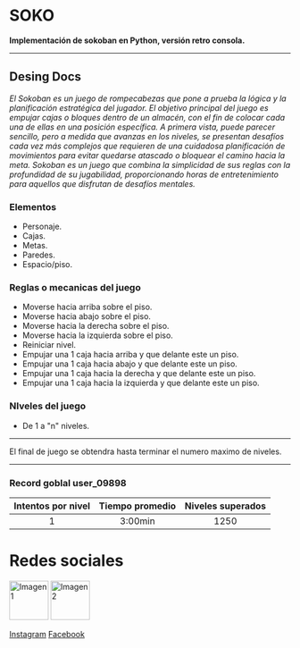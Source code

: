 # SOKO
**Implementación de sokoban en Python, versión retro consola.**
___
## Desing Docs

*El Sokoban es un juego de rompecabezas que pone a prueba la lógica y la planificación estratégica del jugador. El objetivo principal del juego es empujar cajas o bloques dentro de un almacén, con el fin de colocar cada una de ellas en una posición específica. A primera vista, puede parecer sencillo, pero a medida que avanzas en los niveles, se presentan desafíos cada vez más complejos que requieren de una cuidadosa planificación de movimientos para evitar quedarse atascado o bloquear el camino hacia la meta. Sokoban es un juego que combina la simplicidad de sus reglas con la profundidad de su jugabilidad, proporcionando horas de entretenimiento para aquellos que disfrutan de desafíos mentales.*

### Elementos
- Personaje.
- Cajas.
- Metas.
- Paredes.
- Espacio/piso.

### Reglas o mecanicas del juego

- Moverse hacia arriba sobre el piso.
- Moverse hacia abajo sobre el piso.
- Moverse hacia la derecha sobre el piso.
- Moverse hacia la izquierda sobre el piso.
- Reiniciar nivel.
- Empujar una 1 caja hacia arriba y que delante este un piso.
- Empujar una 1 caja hacia abajo y que delante este un piso.
- Empujar una 1 caja hacia la derecha y que delante este un piso.
- Empujar una 1 caja hacia la izquierda y que delante este un piso.

### NIveles del juego

 - De 1 a "n" niveles.
____
El final de juego se obtendra hasta terminar el numero maximo de niveles.
___
### Record goblal __user_09898__ 

| Intentos por nivel | Tiempo promedio | Niveles superados |
|:--------:|:---------------:|:-----------------:|
|1|3:00min|1250|

# Redes sociales
<img src="https://upload.wikimedia.org/wikipedia/commons/thumb/9/95/Instagram_logo_2022.svg/1200px-Instagram_logo_2022.svg.png" alt="Imagen 1" style="width:70px;height:70px;"> <img src="https://www.facebook.com/images/fb_icon_325x325.png" alt="Imagen 2" style="width:70px;height:70px;">

[Instagram](https://www.instagram.com/accounts/login/?next=https%3A%2F%2Fwww.instagram.com%2F) [Facebook](https://www.facebook.com/?locale=es_LA)
